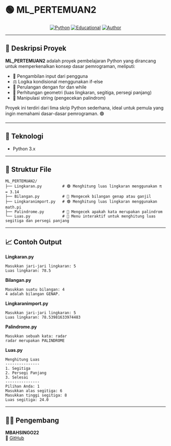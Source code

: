 
# 🟢 ML_PERTEMUAN2

<div align="center">

[![Python](https://img.shields.io/badge/Python-3.x-blue?logo=python)](https://www.python.org/)
[![Educational](https://img.shields.io/badge/Project-Tutorial-informational)]()
[![Author](https://img.shields.io/badge/Author-MBAHSINGO22-blue)](https://github.com/MBAHSINGO22)

</div>

---

## 📖 Deskripsi Proyek

**ML_PERTEMUAN2** adalah proyek pembelajaran Python yang dirancang untuk memperkenalkan konsep dasar pemrograman, meliputi:

- 🔢 Pengambilan input dari pengguna  
- ⚖️ Logika kondisional menggunakan if-else  
- 🔄 Perulangan dengan for dan while  
- 🧮 Perhitungan geometri (luas lingkaran, segitiga, persegi panjang)  
- 📝 Manipulasi string (pengecekan palindrom)

Proyek ini terdiri dari lima skrip Python sederhana, ideal untuk pemula yang ingin memahami dasar-dasar pemrograman. 🟢

---

## 🧠 Teknologi

- Python 3.x

---

## 📂 Struktur File

```
ML_PERTEMUAN2/
├── Lingkaran.py         # 🟢 Menghitung luas lingkaran menggunakan π = 3.14
├── Bilangan.py          # 🔢 Mengecek bilangan genap atau ganjil
├── Lingkaranimport.py   # 🟢 Menghitung luas lingkaran menggunakan math.pi
├── Palindrome.py        # 📝 Mengecek apakah kata merupakan palindrom
└── Luas.py              # 📐 Menu interaktif untuk menghitung luas segitiga dan persegi panjang
```

---

## 📈 Contoh Output

**Lingkaran.py**
```
Masukkan jari-jari lingkaran: 5
Luas lingkaran: 78.5
```

**Bilangan.py**
```
Masukkan suatu bilangan: 4
4 adalah bilangan GENAP.
```

**Lingkaranimport.py**
```
Masukkan jari-jari lingkaran: 5
Luas lingkaran: 78.53981633974483
```

**Palindrome.py**
```
Masukkan sebuah kata: radar
radar merupakan PALINDROME
```

**Luas.py**
```
Menghitung Luas
---------------
1. Segitiga
2. Persegi Panjang
3. Selesai
---------------
Pilihan Anda: 1
Masukkan alas segitiga: 6
Masukkan tinggi segitiga: 8
Luas segitiga: 24.0
```

---

## 👨‍💻 Pengembang

**MBAHSINGO22**  
🔗 [GitHub](https://github.com/MBAHSINGO22)

